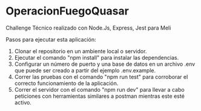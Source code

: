 # OperacionFuegoQuasar
Challenge Técnico realizado con Node.Js, Express, Jest para Meli

Pasos para ejecutar esta aplicación:
1) Clonar el repositorio en un ambiente local o servidor.
2) Ejecutar el comando "npm install" para instalar las dependencias.
3) Configurar un número de puerto y una base de datos en un archivo .env que puede ser creado a partir del ejemplo .env.example.
4) Correr las pruebas con el comando "npm run test" para corroborar el correcto funcionamiento de la aplicación.
5) Correr el servidor con el comando "npm run dev" para llevar a cabo peticiones con herramientas similares a postman mientras este esté activo.